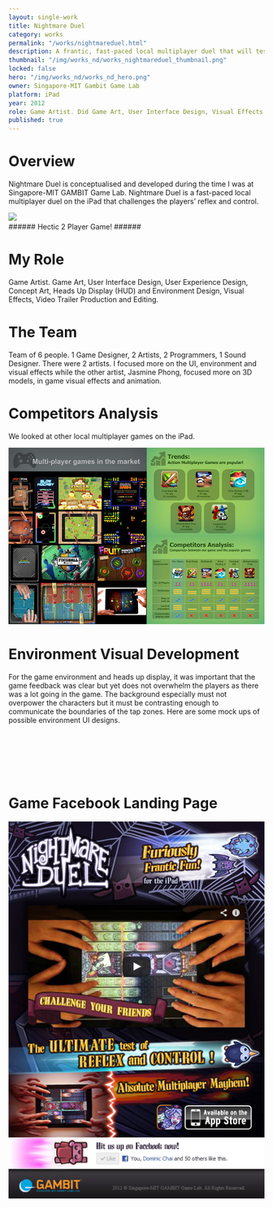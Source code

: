 ```yaml
---
layout: single-work
title: Nightmare Duel
category: works
permalink: "/works/nightmareduel.html"
description: A frantic, fast-paced local multiplayer duel that will test both reflex and control!
thumbnail: "/img/works_nd/works_nightmareduel_thumbnail.png"
locked: false
hero: "/img/works_nd/works_nd_hero.png"
owner: Singapore-MIT Gambit Game Lab
platform: iPad
year: 2012
role: Game Artist. Did Game Art, User Interface Design, Visual Effects, Environment Design, Website Design and Development, Video Trailer Production and Editing
published: true
---
```


# Overview #
Nightmare Duel is conceptualised and developed during the time I was at Singapore-MIT GAMBIT Game Lab. Nightmare Duel is a fast-paced local multiplayer duel on the iPad that challenges the players’ reflex and control.

<div><img class="inner" src="/img/works_nd/nd_00_gameplayanimation.gif"></div>  
###### Hectic 2 Player Game! ######

# My Role #
Game Artist. Game Art, User Interface Design, User Experience Design, Concept Art, Heads Up Display (HUD) and Environment Design, Visual Effects, Video Trailer Production and Editing.

# The Team #
Team of 6 people. 1 Game Designer, 2 Artists, 2 Programmers, 1 Sound Designer. There were 2 artists. I focused more on the UI, environment and visual effects while the other artist, Jasmine Phong, focused more on 3D models, in game visual effects and animation.



# Competitors Analysis #
We looked at other local multiplayer games on the iPad.
<div><img src="/img/works_nd/nd_researchOfCompetition.jpg"></div>


# Environment Visual Development #
For the game environment and heads up display, it was important that the game feedback was clear but yet does not overwhelm the players as there was a lot going in the game. The background especially must not overpower the characters but it must be contrasting enough to communicate the boundaries of the tap zones. Here are some mock ups of possible environment UI designs.

<div class="main-carousel" data-flickity='{ "freeScroll": true, "lazyLoad": true }'>
  <div class="carousel-cell"><img style="width: 600px; height: auto;" data-flickity-lazyload="/img/works_nd/nd_hud_01.jpg"></div>
  <div class="carousel-cell"><img style="width: 600px; height: auto;" data-flickity-lazyload="/img/works_nd/nd_hud_02.jpg"></div>
  <div class="carousel-cell"><img style="width: 600px; height: auto;" data-flickity-lazyload="/img/works_nd/nd_hud_03.jpg"></div>
  <div class="carousel-cell"><img style="width: 600px; height: auto;" data-flickity-lazyload="/img/works_nd/nd_hud_04.jpg"></div>
  <div class="carousel-cell"><img style="width: 600px; height: auto;" data-flickity-lazyload="/img/works_nd/nd_hud_05.jpg"></div>
</div>

<!-- # Visual Effects #
<div><img style="width: 300px; height: auto;" src="/img/works_nd/powerbutton.gif"></div>
<div><img style="width: 300px; height: auto;" src="/img/works_nd/sheep_rainbow.gif"></div>
<div><img style="width: 300px; height: auto;" src="/img/works_nd/explosion.gif"></div>
<div><img style="width: 300px; height: auto;" src="/img/works_nd/lanehit.gif"></div> -->


<!-- 
# Final Game Screenshots # -->

# Game Facebook Landing Page #
<div><img class="inner" style="max-height:800px; width: auto;" src="/img/works_nd/nd_webpage.png"></div>
